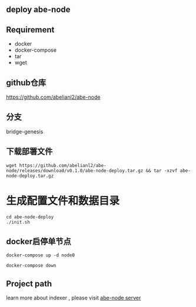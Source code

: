 ## deploy abe-node

## Requirement
- docker
- docker-compose
- tar
- wget

## github仓库
https://github.com/abelianl2/abe-node

## 分支
bridge-genesis


## 下载部署文件
```
wget https://github.com/abelianl2/abe-node/releases/download/v0.1.0/abe-node-deploy.tar.gz && tar -xzvf abe-node-deploy.tar.gz
```

# 生成配置文件和数据目录
```
cd abe-node-deploy
./init.sh
```

## docker启停单节点
```
docker-compose up -d node0

docker-compose down
```

## Project path

learn more about indexer  , please visit
[abe-node server](https://github.com/abelianl2/abe-node)